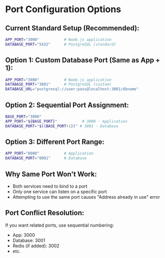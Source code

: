 # Port Configuration Options

## Current Standard Setup (Recommended):
```bash
APP_PORT="3000"           # Node.js application
DATABASE_PORT="5432"      # PostgreSQL (standard)
```

## Option 1: Custom Database Port (Same as App + 1):
```bash
APP_PORT="3000"           # Node.js application  
DATABASE_PORT="3001"      # PostgreSQL (custom)
DATABASE_URL="postgresql://user:pass@localhost:3001/dbname"
```

## Option 2: Sequential Port Assignment:
```bash
BASE_PORT="3000"
APP_PORT="${BASE_PORT}"           # 3000 - Application
DATABASE_PORT="$((BASE_PORT+1))" # 3001 - Database
```

## Option 3: Different Port Range:
```bash
APP_PORT="8000"           # Application
DATABASE_PORT="8001"      # Database
```

## Why Same Port Won't Work:
- Both services need to bind to a port
- Only one service can listen on a specific port
- Attempting to use the same port causes "Address already in use" error

## Port Conflict Resolution:
If you want related ports, use sequential numbering:
- App: 3000
- Database: 3001
- Redis (if added): 3002
- etc.
